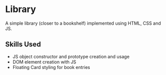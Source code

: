 # Library
A simple library (closer to a bookshelf) implemented using HTML, CSS and JS.

## Skills Used
+ JS object constructor and prototype creation and usage
+ DOM element creation with JS
+ Floating Card styling for book entries
